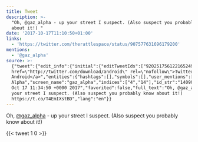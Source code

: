 ```yaml
---
title: Tweet
description: >-
  "Oh, @gaz_alpha - up your street I suspect. (Also suspect you probably know
  about it!) "
date: '2017-10-17T11:10:50+01:00'
links:
  - 'https://twitter.com/therattlespace/status/907577631696179200'
mentions:
  - '@gaz_alpha'
source: >-
  {"tweet":{"edit_info":{"initial":{"editTweetIds":["920251756122165249"],"editableUntil":"2017-10-17T12:34:50.767Z","editsRemaining":"5","isEditEligible":true}},"retweeted":false,"source":"<a
  href=\"http://twitter.com/download/android\" rel=\"nofollow\">Twitter for
  Android</a>","entities":{"hashtags":[],"symbols":[],"user_mentions":[{"name":"Gaz
  Alpha","screen_name":"gaz_alpha","indices":["4","14"],"id_str":"140994595","id":"140994595"}],"urls":[{"url":"https://t.co/T4EmIXstBD","expanded_url":"https://twitter.com/therattlespace/status/907577631696179200","display_url":"twitter.com/therattlespace…","indices":["86","109"]}]},"display_text_range":["0","109"],"favorite_count":"1","id_str":"920251756122165249","truncated":false,"retweet_count":"0","id":"920251756122165249","possibly_sensitive":false,"created_at":"Tue
  Oct 17 11:34:50 +0000 2017","favorited":false,"full_text":"Oh, @gaz_alpha - up
  your street I suspect. (Also suspect you probably know about it!)
  https://t.co/T4EmIXstBD","lang":"en"}}
---
```

Oh, [@gaz_alpha](https://twitter.com/@gaz_alpha) - up your street I suspect. (Also suspect you probably know about it!) 
    
{{< tweet 1 0 >}}
    
